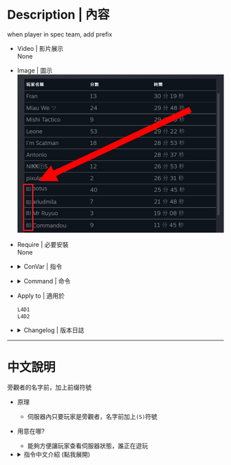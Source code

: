 # Description | 內容
when player in spec team, add prefix

* Video | 影片展示
<br/>None

* Image | 圖示
    <br/>![l4d_spectator_prefix_1](image/l4d_spectator_prefix_1.jpg)

* Require | 必要安裝
<br/>None

* <details><summary>ConVar | 指令</summary>

    * cfg/sourcemod/l4d_spectator_prefix.cfg
        ```php
        // 0=Plugin off, 1=Plugin on.
        l4d_spectator_prefix_allow "1"

        // Turn on the plugin in these game modes, separate by commas (no spaces). (Empty = all).
        l4d_spectator_prefix_modes ""

        // Turn off the plugin in these game modes, separate by commas (no spaces). (Empty = none).
        l4d_spectator_prefix_modes_off ""

        // Turn on the plugin in these game modes. 0=All, 1=Coop, 2=Survival, 4=Versus, 8=Scavenge. Add numbers together.
        l4d_spectator_prefix_modes_tog "0"

        // Determine your preferred type of Spectator Prefix
        l4d_spectator_prefix_type "(S)"
        ```
</details>

* <details><summary>Command | 命令</summary>

    None
</details>

* Apply to | 適用於
    ```
    L4D1
    L4D2
    ```

* <details><summary>Changelog | 版本日誌</summary>

    * v1.3 (2024-1-31)
        * Remake code, convert code to latest syntax

    * v1.2
        * Initial Release
</details>

- - - -
# 中文說明
旁觀者的名字前，加上前缀符號

* 原理
    * 伺服器內只要玩家是旁觀者，名字前加上```(S)```符號

* 用意在哪?
    * 能夠方便讓玩家查看伺服器狀態，誰正在遊玩

* <details><summary>指令中文介紹 (點我展開)</summary>

    * cfg/sourcemod/l4d_spectator_prefix.cfg
        ```php
        // 0=關閉插件, 1=啟動插件
        l4d_spectator_prefix_allow "1"

        // 什麼模式下啟動此插件, 逗號區隔 (無空白). (留白 = 所有模式)
        l4d_spectator_prefix_modes ""

        // 什麼模式下關閉此插件, 逗號區隔 (無空白). (留白 = 無)
        l4d_spectator_prefix_modes_off ""

        // 什麼模式下啟動此插件. 0=所有模式, 1=戰役, 2=生存, 4=對抗, 8=清道夫. 請將數字相加起來
        l4d_spectator_prefix_modes_tog "0"

        // 設置旁觀者名字前缀符號
        l4d_spectator_prefix_type "(S)"
        ```
</details>